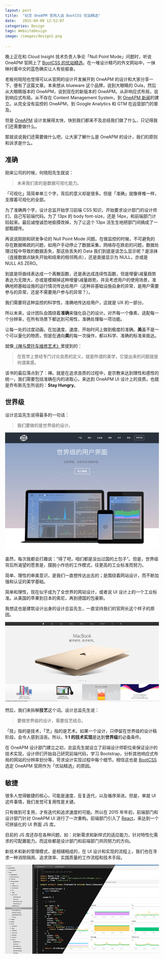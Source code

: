 ```yaml
---
layout: post
title:  "纪念 OneAPM 官网入选 BootCSS 优站精选"
date:   2015-09-09 12:52:07
categories: Design
tags: WebsiteDesign
image: /images/design1.png

---
```

晚上正在和 Cloud Insight 技术负责人争论「Null Point Mode」问题时，听说 OneAPM 官网上了 [BootCSS 的优站精选](http://expo.bootcss.com/)。在一堆设计精巧的外文网站中，一抹映衬着中文的蓝色确实让人有些振奋。

老板何晓阳也觉得可以从官网的设计开发展开到 OneAPM 的设计和大家分享一下，便有了这篇文章。本来想从 blueware 这个品牌，说到大眼睛的 Oula，然后从大眼睛版本的 OneAPM，说到现在的新版本的 OneAPM。从非响应式布局，说到响应式布局。从不存在 Content Management System，到 [OneAPM 新闻](http://news.oneapm.com/)的建立。从完全没有监控的 OneAPM，到 Google Analytics 和 GTM 在运营部门的普及。

但是 [OneAPM](http://www.oneapm.com/) 设计发展得太快，快到我们都来不及总结我们做了什么，只记得我们还需要做什么。

那就说说我们还需要做什么吧，让大家了解什么是 OneAPM 的设计，我们的原则和诉求是什么。

## 准确

刚来公司的时候，何晓阳先生就说：

> 未来我们卖的是数据可视化能力。

「可视化」简简单单三个字，背后的意义却是很多。但是「准确」就像脊椎一样，支撑着可视化的全部。

为了准确两个字，设计总监开始学习前端 CSS 知识，开始要求设计部门的设计师们，自己写前端代码。为了 13px 的 body font-size，还是 14px，和前端部门计较起来。最后诚惶诚恐地偷摸改掉，为了让这个 13px 活生生地把部门间搞成了一部甄嬛传。

再说说刚刚和研发争论的 Null Point Mode 问题。在做监控的时候，不可避免的存在数据稀疏的问题，如用户手动停止了数据采集，网络存在跌宕的问题，数据处理过程中导致的数据丢失，那这些丢失的 Data 我们到底是该怎么显示呢？是涂抹（连接数据点缺失开始和结束的相邻两点），还是直接显示为 NULL，亦或是 NULL AS ZERO。

到底是将曲线表达成一个离散函数，还是表达成连续性函数，但是增量\减量趋势表达为无限大，亦或是模糊掉这种增量\减量趋势。并且考虑用户的使用场景，准确地把基础设施的运行情况传达给用户（这种非基础设施自身的异常，是用户需要参与的异常，还是不需要用户参与的异常？）。

我们需要将这种监控的科学性，准确地传达给用户，这就是 UX 的一部分。

所以未来，设计团队会围绕着**准确**来强化自己的设计。对齐每一个像素，适配每一个分辨率，在所有场景下都达到可用性，准确处理每一项功能。

让每一处的过度动画，在加速度、速度、开始时间上做到极度的准确。**美**虽不是一个可以量化的物质，但是在通向**美**的每一次操作，都以科学、准确的标准来抵达。

就像[《禅与摩托车维修艺术》](http://book.douban.com/subject/6811366/)里提到的：

> 在哲学上曾经专门讨论良质的定义，就是所谓的美学，它提出来的问题就是何谓美感。

该书的最后落点到了：禅。就是在追求良质的过程中，是宗教来达到理性和感性的统一，我们需要包括准确在内的进取心，来达到 OneAPM UI 设计上的良质。也就是乔布斯先生所说的：**Stay Hungry**。

## 世界级

设计总监先生说得最多的一句话：

> 我们要做的是世界级的设计。

![说说 OneAPM 设计团队](/images/design2.png)

虽然，每次我都会打趣说：“得了吧，咱们都是没出过国的土包子”。但是，世界级背后所渴望的愿景是，摆脱小作坊的工作模式，往更高的工业标准而努力。

简单、理性的审美意识，是我们一直想传达出去的；是围绕着网站设计，而不断加强和认证的美学基础。

简单和理性，现在似乎成为了全世界的网站设计，或者说 UI 设计上的一个工业标准。从美国的苹果到日本的索尼，再到德国的包豪斯。

我想这也是建筑设计出身的设计总监先生，一直坚持我们的官网长这个样子的原因。

![说说 OneAPM 设计团队](/images/design3.png)

然后，我们来拆解**技艺**这个词。设计总监先生说：

> 要做世界级的设计，需要技艺结合。

「技」指的是技术，「艺」指的是艺术。如果一个设计，只停留在世界级的设计稿阶段，会令人感到沮丧。所以，**1:1 的技术实现**是达到**世界级**的必备条件。

在 OneAPM 设计部门建立之初，总监先生就设立了前端设计师职位来保证设计的技术实现，设计师们开始自己研究前端代码，学习 Bootstrap，分析其他响应式布局的网站的分辨率划分等，苛求设计实现过程中每个细节。相信这也是 [BootCSS](http://expo.bootcss.com/) 选定 OneAPM 官网作为「优站精选」的原因。

## 敏捷

很多人觉得敏捷的核心，可能是速度、反复迭代，以及循序渐进。但是，单就 UI 这件事情，我们发觉可复用性是关键。

只有做到可复用，才有迭代和追求速度的可能。所以在 2015 年年初，前端部门和设计部门针对 OneAPM UI 进行了一次重构。前端部门引入了 [React](http://facebook.github.io/react/)，来达到一个可拼装化的 UI 界面 JS 库。

目前的 JS 库还存在各种问题，如：对新需求和新样式的适应能力，针对特性化需求的可配置能力。而这些都是设计部门和前端部门共同努力的方向。

新技术和新的管理模式，是相辅相成的，在 UI 设计和实现的流程上，我们也在寻求一种消除隔阂、追求效率、实践质量的工作流程和技术手段。

![说说 OneAPM 设计团队](/images/design4.png)

